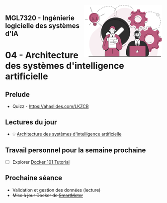<img style="float: right;" src="../../images/component_engineering.svg" alt="EngineeringAISystems" width="250"/>

## MGL7320 - Ingénierie logicielle des systèmes d'IA
# 04 - Architecture des systèmes d'intelligence artificielle

## Prelude

- Quizz - https://ahaslides.com/LKZCB

## Lectures du jour
- :bulb: [Architecture des systèmes d'intelligence artificielle](./04_architecture_slides.pdf)

## Travail personnel pour la semaine prochaine
- [ ] Explorer [Docker 101 Tutorial](https://www.docker.com/101-tutorial/)

## Prochaine séance
- Validation et gestion des données (lecture)
- ~~Mise à jour Docker de [SmartMeter](https://github.com/Logimethods/smart-meter)~~
